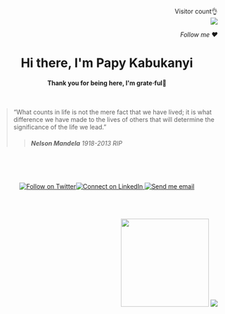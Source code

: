 <div align="right">

<p>
  Visitor count👌<br>
  <img src="https://profile-counter.glitch.me/papykabukanyi/count.svg" />
</p>
<a><em>Follow me ❤️</em></a>
</div>
<h1 align="center">Hi there, I'm Papy Kabukanyi</h1>



<h4 align="center">Thank you for being here, I'm grate·ful🤗</h4>

<br>


>“What counts in life is not the mere fact that we have lived; it is what difference we have made to the lives of others that will determine the significance of the life we lead.”
>> <h6><strong>Nelson Mandela</strong> <em>1918-2013 RIP</em></h6>

<br>
<br>



<div align="center">


<a href="">[![Follow on Twitter](https://img.shields.io/badge/Twitter-1DA1F2?style=for-the-badge&logo=twitter&logoColor=white)](https://twitter.com/kbkny)</a><a href="">[![Connect on LinkedIn](https://img.shields.io/badge/LinkedIn-0077B5?style=for-the-badge&logo=linkedin&logoColor=white)](https://www.linkedin.com/in/papykabukanyi/)</a><a href=""> [![Send me email](https://img.shields.io/badge/GitHub-100000?style=for-the-badge&logo=github&logoColor=white)](https://github.com/papykabukanyi)</a>
</div>

<br>
<br>
<br>

<div align="right" >

<img style="width:200px;" src="https://github-readme-stats.vercel.app/api/top-langs/?username=papykabukanyi&&show_icons=true&title_color=ffff&icon_color=142F43&text_color=ffff&bg_color=000" />
<img src="https://github-profile-summary-cards.vercel.app/api/cards/profile-details?username={username}&theme=vue">
</div>